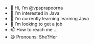 - 👋 Hi, I’m @vpsprapoorna
- 👀 I’m interested in Java
- 🌱 I’m currently learning learning Java
- 💞️ I’m looking to get a job
- 📫 How to reach me ...
- 😄 Pronouns: She?Her
  

<!---
vpsprapoorna/vpsprapoorna is a ✨ special ✨ repository because its `README.md` (this file) appears on your GitHub profile.
You can click the Preview link to take a look at your changes.
--->
